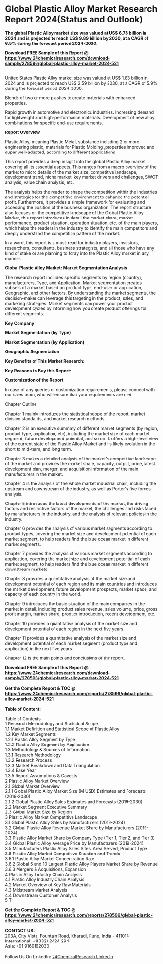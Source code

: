<h1>Global Plastic Alloy Market Research Report 2024(Status and Outlook)</h1><p><strong>The global Plastic Alloy market size was valued at US$ 6.78 billion in 2024 and is projected to reach US$ 9.89 billion by 2030, at a CAGR of 6.5% during the forecast period 2024-2030.</strong></p><p>
</p><p></p><div><b>Download FREE Sample of this Report @ 
            <a href="https://www.24chemicalresearch.com/download-sample/278596/global-plastic-alloy-market-2024-521">
            https://www.24chemicalresearch.com/download-sample/278596/global-plastic-alloy-market-2024-521</a></b></div><br><p>
</p><p>
United States Plastic Alloy market size was valued at US$ 1.83 billion in 2024 and is projected to reach US$ 2.59 billion by 2030, at a CAGR of 5.9% during the forecast period 2024-2030.</p><p>
</p><p>
Blends of two or more plastics to create materials with enhanced properties.</p><p>
</p><p>
Rapid growth in automotive and electronics industries. Increasing demand for lightweight and high-performance materials. Development of new alloy combinations for specific end-use requirements.</p><p>
</p><p>
<strong>Report Overview</strong></p><p>
Plastic Alloy, meaning Plastic Metal, substance including 2 or more engineering plastic, materials for Plastic Molding ,properties improved and super well-adapted, according to different applications</p><p>
This report provides a deep insight into the global Plastic Alloy market covering all its essential aspects. This ranges from a macro overview of the market to micro details of the market size, competitive landscape, development trend, niche market, key market drivers and challenges, SWOT analysis, value chain analysis, etc.</p><p>
The analysis helps the reader to shape the competition within the industries and strategies for the competitive environment to enhance the potential profit. Furthermore, it provides a simple framework for evaluating and accessing the position of the business organization. The report structure also focuses on the competitive landscape of the Global Plastic Alloy Market, this report introduces in detail the market share, market performance, product situation, operation situation, etc. of the main players, which helps the readers in the industry to identify the main competitors and deeply understand the competition pattern of the market.</p><p>
In a word, this report is a must-read for industry players, investors, researchers, consultants, business strategists, and all those who have any kind of stake or are planning to foray into the Plastic Alloy market in any manner.</p><p>
<strong>Global Plastic Alloy Market: Market Segmentation Analysis</strong></p><p>
The research report includes specific segments by region (country), manufacturers, Type, and Application. Market segmentation creates subsets of a market based on product type, end-user or application, Geographic, and other factors. By understanding the market segments, the decision-maker can leverage this targeting in the product, sales, and marketing strategies. Market segments can power your product development cycles by informing how you create product offerings for different segments.</p><p>
<strong>Key Company</strong></p><p>
</p><p>
</p><p><strong>Market Segmentation (by Type)</strong></p><p>
</p><p>
</p><p>
</p><p></p><p>
<strong>Market Segmentation (by Application)</strong></p><p>
</p><p>
</p><p></p><p>
<strong>Geographic Segmentation</strong></p><p>
</p><p>
</p><p></p><p>
<strong>Key Benefits of This Market Research:</strong></p><p>
</p><p>
</p><p></p><p>
<strong>Key Reasons to Buy this Report:</strong></p><p>
</p><p>
</p><p><strong>Customization of the Report</strong></p><p>
In case of any queries or customization requirements, please connect with our sales team, who will ensure that your requirements are met.</p><p>
Chapter Outline</p><p>
Chapter 1 mainly introduces the statistical scope of the report, market division standards, and market research methods.</p><p>
</p><p>
Chapter 2 is an executive summary of different market segments (by region, product type, application, etc), including the market size of each market segment, future development potential, and so on. It offers a high-level view of the current state of the Plastic Alloy Market and its likely evolution in the short to mid-term, and long term.</p><p>
</p><p>
Chapter 3 makes a detailed analysis of the market's competitive landscape of the market and provides the market share, capacity, output, price, latest development plan, merger, and acquisition information of the main manufacturers in the market.</p><p>
</p><p>
Chapter 4 is the analysis of the whole market industrial chain, including the upstream and downstream of the industry, as well as Porter's five forces analysis.</p><p>
</p><p>
Chapter 5 introduces the latest developments of the market, the driving factors and restrictive factors of the market, the challenges and risks faced by manufacturers in the industry, and the analysis of relevant policies in the industry.</p><p>
</p><p>
Chapter 6 provides the analysis of various market segments according to product types, covering the market size and development potential of each market segment, to help readers find the blue ocean market in different market segments.</p><p>
</p><p>
Chapter 7 provides the analysis of various market segments according to application, covering the market size and development potential of each market segment, to help readers find the blue ocean market in different downstream markets.</p><p>
</p><p>
Chapter 8 provides a quantitative analysis of the market size and development potential of each region and its main countries and introduces the market development, future development prospects, market space, and capacity of each country in the world.</p><p>
</p><p>
Chapter 9 introduces the basic situation of the main companies in the market in detail, including product sales revenue, sales volume, price, gross profit margin, market share, product introduction, recent development, etc.</p><p>
</p><p>
Chapter 10 provides a quantitative analysis of the market size and development potential of each region in the next five years.</p><p>
</p><p>
Chapter 11 provides a quantitative analysis of the market size and development potential of each market segment (product type and application) in the next five years.</p><p>
</p><p>
Chapter 12 is the main points and conclusions of the report.</p><div><b>Download FREE Sample of this Report @ 
            <a href="https://www.24chemicalresearch.com/download-sample/278596/global-plastic-alloy-market-2024-521">
            https://www.24chemicalresearch.com/download-sample/278596/global-plastic-alloy-market-2024-521</a></b></div><br><div><b>Get the Complete Report & TOC @ 
            <a href="https://www.24chemicalresearch.com/reports/278596/global-plastic-alloy-market-2024-521">
            https://www.24chemicalresearch.com/reports/278596/global-plastic-alloy-market-2024-521</a></b></div><br>
            <b>Table of Content:</b><p>Table of Contents<br />
1 Research Methodology and Statistical Scope<br />
1.1 Market Definition and Statistical Scope of Plastic Alloy<br />
1.2 Key Market Segments<br />
1.2.1 Plastic Alloy Segment by Type<br />
1.2.2 Plastic Alloy Segment by Application<br />
1.3 Methodology & Sources of Information<br />
1.3.1 Research Methodology<br />
1.3.2 Research Process<br />
1.3.3 Market Breakdown and Data Triangulation<br />
1.3.4 Base Year<br />
1.3.5 Report Assumptions & Caveats<br />
2 Plastic Alloy Market Overview<br />
2.1 Global Market Overview<br />
2.1.1 Global Plastic Alloy Market Size (M USD) Estimates and Forecasts (2019-2030)<br />
2.1.2 Global Plastic Alloy Sales Estimates and Forecasts (2019-2030)<br />
2.2 Market Segment Executive Summary<br />
2.3 Global Market Size by Region<br />
3 Plastic Alloy Market Competitive Landscape<br />
3.1 Global Plastic Alloy Sales by Manufacturers (2019-2024)<br />
3.2 Global Plastic Alloy Revenue Market Share by Manufacturers (2019-2024)<br />
3.3 Plastic Alloy Market Share by Company Type (Tier 1, Tier 2, and Tier 3)<br />
3.4 Global Plastic Alloy Average Price by Manufacturers (2019-2024)<br />
3.5 Manufacturers Plastic Alloy Sales Sites, Area Served, Product Type<br />
3.6 Plastic Alloy Market Competitive Situation and Trends<br />
3.6.1 Plastic Alloy Market Concentration Rate<br />
3.6.2 Global 5 and 10 Largest Plastic Alloy Players Market Share by Revenue<br />
3.6.3 Mergers & Acquisitions, Expansion<br />
4 Plastic Alloy Industry Chain Analysis<br />
4.1 Plastic Alloy Industry Chain Analysis<br />
4.2 Market Overview of Key Raw Materials<br />
4.3 Midstream Market Analysis<br />
4.4 Downstream Customer Analysis<br />
5 T</p><div><b>Get the Complete Report & TOC @ 
            <a href="https://www.24chemicalresearch.com/reports/278596/global-plastic-alloy-market-2024-521">
            https://www.24chemicalresearch.com/reports/278596/global-plastic-alloy-market-2024-521</a></b></div><br><b>CONTACT US:</b><br>
            203A, City Vista, Fountain Road, Kharadi, Pune, India - 411014<br>
            International: +1(332) 2424 294<br>
            Asia: +91 9169162030 <br><br>
            Follow Us On LinkedIn: <a href="https://www.linkedin.com/company/24chemicalresearch/">24ChemicalResearch LinkedIn</a>